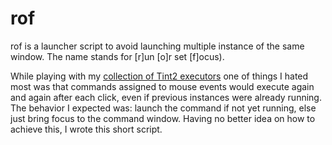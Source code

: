 # rof
rof is  a launcher script to avoid launching multiple instance of the same window. The name stands for [r]un [o]r set [f]ocus).

While playing with my [collection of Tint2 executors](https://github.com/nwg-piotr/tint2-executors) one of things I hated most 
was that commands assigned to mouse events would execute again and again after each click, even if previous instances were 
already running. The behavior I expected was: launch the command if not yet running, else just bring focus to the command 
window. Having no better idea on how to achieve this, I wrote this short script.

